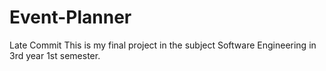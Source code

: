 # Event-Planner

Late Commit
This is my final project in the subject Software Engineering in 3rd year 1st semester.
